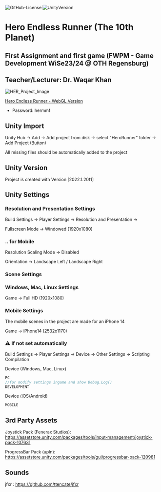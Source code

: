 ![GitHub-License](https://img.shields.io/badge/License-MIT-51%2C163%2C63?logo=github)
![UnityVersion](https://img.shields.io/badge/Version-2022.1.20f1-blue?logo=unity)

# Hero Endless Runner (The 10th Planet) #
## First Assignment and first game (FWPM - Game Development WiSe23/24 @ OTH Regensburg)
## Teacher/Lecturer: Dr. Waqar Khan

![HER_Project_Image]()

<seealso>
    <category ref="wrs">
        <a href="https://mmf-gd.itch.io/hero-endless-runner-2dthe-10th-planet">Hero Endless Runner - WebGL Version</a>
    </category>
</seealso>

- Password: hermmf

## Unity Import ##
Unity Hub -> Add -> Add project from disk -> select "HeroRunner" folder -> Add Project (Button)

All missing files should be automatically added to the project

## Unity Version ##
Project is created with Version [2022.1.20f1]

## Unity Settings ##
### Resolution and Presentation Settings ###
Build Settings -> Player Settings -> Resolution and Presentation -> 

Fullscreen Mode -> Windowed (1920x1080)

### .. for Mobile ###
Resolution Scaling Mode -> Disabled

Orientation -> Landscape Left / Landscape Right

### Scene Settings ###

### Windows, Mac, Linux Settings ###

Game -> Full HD (1920x1080)

### Mobile Settings ###

The mobile scenes in the project are made for an iPhone 14

Game -> iPhone14 (2532x1170)

### ⚠️ If not set automatically ###

Build Settings -> Player Settings -> Device -> Other Settings -> Scripting Compilation

Device (Windows, Mac, Linux)
```C#
PC
//for modify settings ingame and show Debug.Log()
DEVELOPMENT
```
Device (iOS/Android)
```C#
MOBILE
```


## 3rd Party Assets ##
Joystick Pack (Fenerax Studios): https://assetstore.unity.com/packages/tools/input-management/joystick-pack-107631

ProgressBar Pack (upln): https://assetstore.unity.com/packages/tools/gui/progressbar-pack-120981

## Sounds ##
jfxr : https://github.com/ttencate/jfxr





